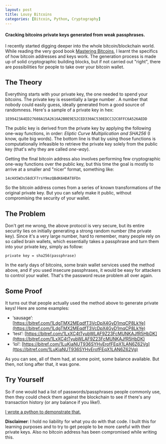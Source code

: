 ```yaml
---
layout: post
title: Lousy Bitcoins
categories: [Bitcoin, Python, Cryptography]
---
```


#### Cracking bitcoins private keys generated from weak passphrases.

I recently started digging deeper into the whole bitcoin/blockchain world. While reading the very good book [Mastering Bitcoins](http://amzn.to/2hp4uD0), I learnt the specifics of how bitcoin addresses and keys work. The generation process is made up of solid cryptographic building blocks, but if not carried out "right", there are possibilities for people to take over your bitcoin wallet.

<!--more-->

## The Theory

Everything starts with your private key, the one needed to spend your bitcoins. The private key is essentially a large number . A number that nobody could easily guess, ideally generated from a good source of randomness. Here's a sample of a private key in hex:

```
1E99423A4ED27608A15A2616A2B0E9E52CED330AC530EDCC32C8FFC6A526AEDD
```

The public key is derived from the private key by applying the following one-way functions, in order: *Eliptic Curve Multiplication and SHA256* (I know, quite big words). The bottom line is that by using those functions is computationally infeasible to retrieve the private key solely from the public key (that's why they are called *one-way*).

Getting the final bitcoin address also involves performing few cryptographic one-way functions over the public key, but this time the goal is mostly to arrive at a smaller and "nicer" format, something like:

```
14cHX5W3s58dCF7rsY9mzQBdK6HDAT8FDn
```

So the bitcoin address comes from a series of known transformations of the original private key. But you can safely make it public, without compromising the security of your wallet.

## The Problem

Don't get me wrong, the above protocol is very secure, but its entire security lies on initially generating a strong random number (the private key). Since it's a very large number, hard to remember, many people rely on so called brain wallets, which essentially takes a passphrase and turn them into your private key, simply as follow:

```
private key = sha256(passphrase)
```

In the early days of bitcoins, some brain wallet services used the method above, and if you used insecure passphrases, it would be easy for attackers to control your wallet. That's the password reuse problem all over again.

## Some Proof

It turns out that people actually used the method above to generate private keys! Here are some examples:

- ‘sausage’: [https://bitref.com/1LdgTMX2MEqdfT3VcDpX4GyD1mqCP8LkYe](https://bitref.com/1LdgTMX2MEqdfT3VcDpX4GyD1mqCP8LkYe)
- ‘test’: [https://bitref.com/1LxXC4tTyubWLAF9Z23FcMUNKAJfR5HbDK](https://bitref.com/1LxXC4tTyubWLAF9Z23FcMUNKAJfR5HbDK)
- ‘lol’: [https://bitref.com/1LuKiaNUT936SYHvErofFEqX1LAN6Z62Vg](ttps://bitref.com/1LuKiaNUT936SYHvErofFEqX1LAN6Z62Vg)

As you can see, all of them had, at some point, some balance available. But then, not long after that, it was gone.

## Try Yourself

So if one would had a list of passwords/passphrases people commonly use, then they could check them against the blockchain to see if there's any transaction history (or any balance if you like!).

[I wrote a python to demonstrate that.](https://github.com/joarleymoraes/lousy_bitcoins)

**Disclaimer**: I hold no liability for what you do with that code. I built this for learning purposes and to try to get people to be more careful with their private keys. Also no bitcoin address has been compromised while writing this.






